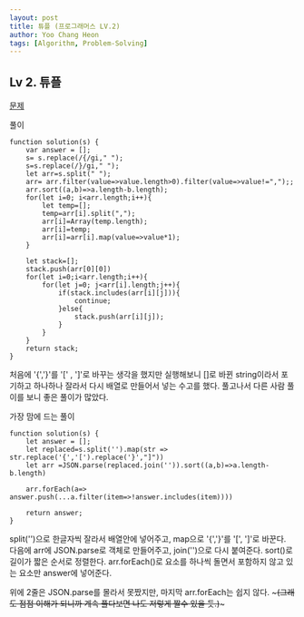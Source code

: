 ```yaml
---
layout: post
title: 튜플 (프로그래머스 LV.2)
author: Yoo Chang Heon
tags: [Algorithm, Problem-Solving]
---
```


## Lv 2. 튜플

[문제](https://programmers.co.kr/learn/courses/30/lessons/64065)

풀이

    function solution(s) {
        var answer = [];
        s= s.replace(/{/gi," ");
        s=s.replace(/}/gi," ");
        let arr=s.split(" ");
        arr= arr.filter(value=>value.length>0).filter(value=>value!=",");;
        arr.sort((a,b)=>a.length-b.length);
        for(let i=0; i<arr.length;i++){
            let temp=[];
            temp=arr[i].split(",");
            arr[i]=Array(temp.length);
            arr[i]=temp;
            arr[i]=arr[i].map(value=>value*1);
        }

        let stack=[];
        stack.push(arr[0][0])
        for(let i=0;i<arr.length;i++){
            for(let j=0; j<arr[i].length;j++){
                if(stack.includes(arr[i][j])){
                    continue;
                }else{
                    stack.push(arr[i][j]);
                }
            }
        }
        return stack;
    }

처음에 '{','}'를 '[' , ']'로 바꾸는 생각을 했지만 실행해보니 []로 바뀐 string이라서 포기하고 하나하나 잘라서 다시 배열로 만들어서 넣는 수고를 했다.
풀고나서 다른 사람 풀이를 보니 좋은 풀이가 많았다.

가장 맘에 드는 풀이

    function solution(s) {
        let answer = [];
        let replaced=s.split('').map(str => str.replace('{','[').replace('}',"]"))
        let arr =JSON.parse(replaced.join('')).sort((a,b)=>a.length-b.length)

        arr.forEach(a=> answer.push(...a.filter(item=>!answer.includes(item))))

        return answer;
    }

split('')으로 한글자씩 잘라서 배열안에 넣어주고, map으로 '{','}'를 '[', ']'로 바꾼다. 다음에 arr에 JSON.parse로 객체로 만들어주고, join('')으로 다시 붙여준다. sort()로 길이가 짧은 순서로 정렬한다. arr.forEach()로 요소를 하나씩 돌면서 포함하지 않고 있는 요소만 answer에 넣어준다.

위에 2줄은 JSON.parse를 몰라서 못짰지만, 마지막 arr.forEach는 쉽지 않다. ~~~(그래도 점점 이해가 되니까 계속 풀다보면 나도 저렇게 짤수 있을 듯.)~~~
